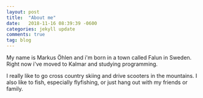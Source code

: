 ```yaml
---
layout: post
title:  "About me"
date:   2018-11-16 08:39:39 -0600
categories: jekyll update
comments: true
tag: blog
---
```

My name is Markus Öhlen and i'm born in a town called Falun in Sweden. Right now i've moved to Kalmar and studying programming. 

I really like to go cross country skiing and drive scooters in the mountains. I also like to fish, especially flyfishing, or just hang  out with my friends or family.
